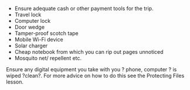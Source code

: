 [Title]: # (Equipment)
[Difficulty]: # (Beginner)
[Order]: # (5)

*   Ensure adequate cash or other payment tools for the trip.
*   Travel lock
*   Computer lock
*   Door wedge
*   Tamper-proof scotch tape
*   Mobile Wi-Fi device
*   Solar charger
*   Cheap notebook from which you can rip out pages unnoticed
*   Mosquito net/ repellent etc.

Ensure any digital equipment you take with you ? phone, computer ? is wiped ?clean?. For more advice on how to do this see the Protecting Files lesson.

